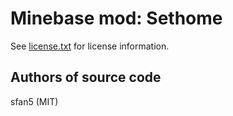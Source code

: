 Minebase mod: Sethome
=====================
See [license.txt](./license.txt) for license information.

Authors of source code
----------------------
sfan5 (MIT)
